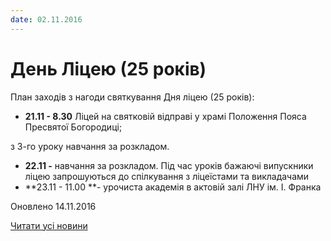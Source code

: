 ```yaml
---
date: 02.11.2016
---
```

# День Ліцею (25 років)

План заходів з нагоди святкування Дня ліцею (25 років):

- **21.11 - 8.30** Ліцей на святковій відправі у храмі Положення Пояса Пресвятої Богородиці;

з 3-го уроку навчання за розкладом.
- **22.11 -** навчання за розкладом. Під час уроків бажаючі випускники ліцею запрошуються до спілкування з ліцеїстами та викладачами
- **23.11 - 11.00 **- урочиста академія в актовій залі ЛНУ ім. І. Франка

Оновлено 14.11.2016

[Читати усі новини](/news)
